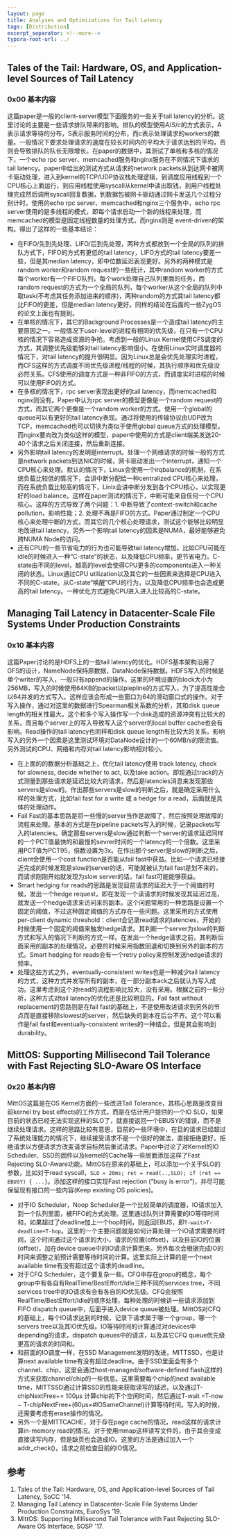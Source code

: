 ```yaml
---
layout: page
title: Analyses and Optimizations for Tail Latency
tags: [Distribution]
excerpt_separator: <!--more-->
typora-root-url: ../
---
```


## Tales of the Tail: Hardware, OS, and Application-level Sources of Tail Latency

### 0x00 基本内容

 这篇paper是一般的client-server模型下面服务的一些关于tail latency的分析。这里讨论的主要是一些请求排队带来的影响。排队的模型使用*A*/*S*/*c*的方式表示，A表示请求等待的分布，S表示服务时间的分布，而c表示处理请求的workers的数量。一般情况下要求处理请求的速度在较长时间内的平均大于请求达到的平均，否则会导致排队的队长无限增长。在paper的数据中，其测试了单核和多核的情况下，一个echo rpc server、memcached服务和nginx服务在不同情况下请求的tail latency。paper中给出的测试方式从请求的network packets从到达网卡被网卡驱动处理，进入到kernel的TCP/UDP协议栈处理逻辑，到调度应用线程到一个CPU核心上面运行，到应用线程使用syscall从kernel中读出取钱，到用户线程处理完成然后调用syscall回复数据，到数据包被网卡驱动通过网卡发送几个过程分别计时。使用的echo rpc server、memcached和nginx三个服务中，echo rpc server使用的是多线程的模式，即每个请求启动一个新的线程来处理，而memcached的模型是固定线程数量的处理方式，而nginx则是 event-driven的架构。得出了这样的一些基本结论：

* 在FIFO/先到先处理、LIFO/后到先处理，两种方式都放到一个全局的队列的排队方式下，FIFO的方式有更低的tail latency，LIFO方式的tail latency要差一些，但是其median latency，即中位数延迟表现更好。另外的两种模式是random worker和random request的一些统计，其中random worker的方式每个worker有一个FIFO队列，每个work处理自己队列里面的任务，而random request的方式为一个全局的队列，每个worker从这个全局的队列中取task(不考虑其任务添加进来的顺序)，两种random的方式其tail latency都比FIFO的更差，但是median latency更好。同样的结论在后面的一些ZygOS的论文上面也有提到。
* 在单核的情况下，其它的Background Processes是一个造成tail latency的主要原因之一。一般情况下user-level的进程有相同的优先级，在只有一个CPU核的情况下容易造成资源的争抢。考虑到一般的Linux Kernel使用CFS调度的方式，其调整优先级能够对tail latency影响很小。在使用Linux实时调度器的情况下，对tail latency的提升很明显。因为Linux总是会优先处理实时进程，而CFS这样的方式调度不同优先级进程/线程的时候，其执行顺序和优先级没必然关系。CFS使用的调度方式是一种非FIFO的方式，而调度实时进程的时候可以使用FIFO的方式。
* 在多核的情况下，rpc server表现出更好的tail latency，而memcached和nginx则没有。Paper中认为rpc server的模型更像是一个random request的方式，而其它两个更像是一个random worker的方式。使用一个global的queue可以有更好的tail latency表现。通过将使用的传输协议由UDP改为TCP，memcached也可以切换为类似于使用global queue方式的处理模型。而nginx要向改为类似这样的模型，paper中使用的方式是client端美发送20-40个请求之后关闭连接，然后重新连接。
* 另外影响tail latency的发明是interrupt。处理一个网络请求的时候一般的方式是network packets到达NIC的时候，网卡驱动发出一个interrupt，通知一个CPU核心来处理。默认的情况下，Linux会使用一个irqbalance的机制，在系统负载比较低的情况下，会讲中断分配给一种centralized CPU核心来处理，而在系统负载比较高的情况下，Linix会讲中断分发到各个CPU核心，以实现更好的load balance。这样在paper测试的情况下，中断可能来自任何一个CPU核心。这样的方式导致了两个问题：1. 中断导致了context-switch和cache pollution，影响性能；2. 处理不再是FIFO的方式。Paper通过制定一个CPU核心来处理中断的方式，而其它的几个核心处理请求，测试这个能够比较明显地改进tail latency。另外一个影响tail latency的因素是NUMA，最好能够避免跨NUMA Node的访问。
* 还有CPU的一些节省电力的行为也可能导致tail latency增加。比如CPU可能在idle的时候进入一种“C-state”的状态，以及降低CPU频率，更节省电力。C-state由不同的level，越高的level会使得CPU更多的components进入一种关闭的状态。Linux通过CPU utilization以及其它的一些因素来选择是CPU进入不同的C-state。从C-state“唤醒”CPU的行为，以及降低CPU频率也会造成更高的tail latency。一种优化方式避免CPU进入进入比较高的C-state。

## Managing Tail Latency in Datacenter-Scale File Systems Under Production Constraints

### 0x10 基本内容

 这篇Paper讨论的是HDFS上的一些tail latency的优化。HDFS基本架构沿用了GFS的设计，NameNode保持原数据，DataNode保持数据。HDFS写入的时候是单个writer的写入，一般只有append的操作。这里的环境设置的block大小为256MB，写入的时候使用64KB的packet以piepline的方式写入，为了提高性能会以64并发的方式写入。这样应该会形成一些窗口为64的滑动窗口式的操作。对于写入操作，通过对这里的数据进行Spearman相关系数的分析，其和disk queue length的相关性最大。这个和多个写入操作写一个disk造成的资源冲突有比较大的关系，而且每个server上的写入导致写入这个server的local buffer cache也会有影响。Read操作的tail latency也同样和disk queue length有比较大的关系。影响写入的另外一个因素是这里测试环境对DataNode设计的一个60MB/s的限流值。另外测试的CPU、网络和内存对tail latency影响相对较小。

* 在上面的的数据分析基础之上，优化tail latency使用 track latency, check for slowness, decide whether to act, 以及take action。即现通过track的方式测量到那些请求是延迟比较大的请求，然后是latencies消息来发现那些servers是slow的。作出那些servers是slow的判断之后，就是确定采用什么样的处理方式，比如fail fast for a write 或 a hedge for a read，后面就是具体的处理动作。
* Fail Fast的基本思路是将一些慢的server当作是故障了，然后按照处理故障的流程来处理。基本的方式是在pipeline packets写入的时候，记录packets写入的latencies。确定那些servers是slow通过判断一个server的请求延迟同样的一个PCT值最快的和最慢的sevrer时间的一个latency的一个倍数。这里采用PCT值为PCT95，倍数设置为3x。在作出那个server是slow的判断之后，client会使用一个cost function是否能从fail fast中获益。比如一个请求已经接近完成的时候发现是slow的server的话，可能就被认为fail fast是划不来的，而请求刚刚开始就发现为slow server的话，fail fast可能能够获益。
* Smart hedging for reads的思路是发现目前请求的延迟大于一个阈值的时候，发出一个hedge request，即在发现一个读请求的时候发现其延迟过高，就发送一个hedge请求来访问来的副本。这个问题常用的一种思路是设置一个固定的阈值，不过这种固定阈值的方式存在一些问题。这里采用的方式使用 per-client dynamic threshold：client会记录read请求的latencies，开始的时候使用一个固定的阈值来触发hedge请求。其判断一个server为slow的判断方式和写入的情况下判断的方式一样。在发出一个hedge请求之前，其判断后面采用的副本的处理情况，必要的时候采用指数回退和切换到另外的副本的方式。Smart hedging for reads会有一个retry policy来控制发送hedge请求的频率。
* 处理这些方式之外，eventually-consistent writes也是一种减少tail latency的方式，这种方式并发写所有的副本，在一部分副本ack之后就认为写入成功。这里考虑到这个对read的流程影响比较大，没有采用。根据之前的一些分析，这种方式对tail latency的优化还是比较明显的。Fail fast without replacement的思路则是在fail fast的基础上，不是使用改进请求到另外的节点而是直接移除slowest的server，然后缺失的副本在后台不齐。这个可以看作是fail fast和eventually-consistent writes的一种结合。但是其会影响到durability。

## MittOS: Supporting Millisecond Tail Tolerance with Fast Rejecting SLO-Aware OS Interface

### 0x20 基本内容

 MittOS这篇是在OS Kernel方面的一些改进Tail Tolerance，其核心思路是改变目前kernel  try best effects的工作方式，而是在估计用户提供的一个IO SLO，如果目前的状态已经无法实现这样的SLO了，就直接返回一个EBUSY的错误，而不是继续处理请求。这样的思路比较有意思，目前的一些环境中，在目的请求已经超过了系统处理能力的情况下，继续接受请求不是一个很好的做法，直接拒绝更好。拒绝请求以方便请求方改变请求目标然后重试请求。Paper中讨论了对Kernel的IO Scheduler、SSD的固件以及kernel的Cache等一些层面添加这样了Fast Rejecting SLO-Aware功能。MittOS在原来的基础上，可以添加一个关于SLO的参数，比如对于read syscall，`SLO = 20ms; ret = read(..,SLO); if (ret == EBUSY) { ...}`。添加这样的接口实现Fast rejection (“busy is error”)，并尽可能保留现有接口的一些内容(Keep existing OS policies)。

* 对于IO Scheduler，Noop Scheduler是一个比较简单的调度器，IO请求加入到一个队列里面，被FIFO的方式处理。这里通过队列计算需要的IO等待时间和，如果超过了deadline加上一个hop时间，则返回EBUS，即`T-wait>T-deadline+T-hop`。这里的一个主要问题就是如何计算处理一个iO请求需要的时间，这个时间通过这个请求的大小，请求的位置(offset)，以及目前IO的位置(offset)，加在device queue中的IO请求计算而来。另外每次会根据完成IO的时间来调整之前预计需要等待时间的计算。这里实际上计算的是一个next available time有没有超过这个请求的deadline。
* 对于CFQ Scheduler，这个要复杂一些。CFQ中存在gropu的概念，每个group中有各自有RealTime/BestEffort/Idle三种不同的services tree，不同services tree中的IO请求有会有各自的IO优先级。CFQ会按照RealTime/BestEffort/Idle的顺序处理，每种处理的时候讲一些请求添加到 FIFO dispatch queue中，后面乎进入device queue被处理。MittOS对CFQ的基础上，每个IO请求达到的时候，记录下请求属于哪一个group，哪一个servers tree以及其IO优先级。IO等待时间的计算通过对devices中depending的请求，dispatch queues中的请求，以及其它CFQ queue优先级更高的请求的时间和。
* 和前面的IO调度一样，在SSD Management发明的改进，MITTSSD，也是计算next available time有没有超过deadline。由于SSD里面会有多个channel、chip，这里会通过host-managed/software-defined flash这样的方式来获取channel/chip的一些信息。这里需要每个chip的next available time，MITTSSD通过计算SSD的性能来获取读写的延迟，以及通过T-chipNextFree+= 100μs 计算chip的下个空闲时间，然后通过T-wait =T-now −  T-chipNextFree+(60μs×#IOSameChannel)计算等待时间。写入的时候，还需要考虑有erase操作的情况。
* 另外一个是MITTCACHE，对于存在page cache的情况，read这样的请求计算in-memory read的情况。对于使用mmap这样读写文件的，由于其会变成直接读写内存，但是缺页也会造成IO。这里的方法是通过加入一个addr_check()，请求之前检查目前的IO情况。

## 参考

1. Tales of the Tail: Hardware, OS, and Application-level Sources of Tail Latency, SoCC '14.
2. Managing Tail Latency in Datacenter-Scale File Systems Under Production Constraints, EuroSys ’19.
3. MittOS: Supporting Millisecond Tail Tolerance with Fast Rejecting SLO-Aware OS Interface, SOSP '17.